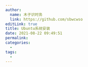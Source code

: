 ```yaml
---
author: 
  name: 木子识时务
  link: https://github.com/sbwcwso
editLink: true
title: Ubuntu系统安装
date: 2021-08-22 09:49:51
permalink: 
categories: 
  - 
tags: 
  - 
---
```


